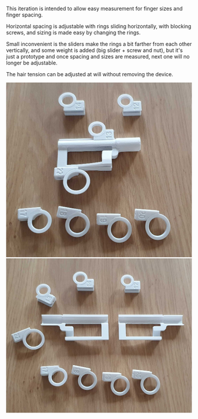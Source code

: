 This iteration is intended to allow easy measurement for finger sizes and finger spacing.

Horizontal spacing is adjustable with rings sliding horizontally, with blocking screws, and sizing is made easy by changing the rings.

Small inconvenient is the sliders make the rings a bit farther from each other vertically, and some weight is added
(big slider + screw and nut), but it's just a prototype and once spacing and sizes are measured, next one will no longer be adjustable.


The hair tension can be adjusted at will without removing the device.

<img src="https://github.com/reivaxy/celloAid/blob/main/bow_3/20240911_081344.jpg" width="640px">

<img src="https://github.com/reivaxy/celloAid/blob/main/bow_3/20240911_081357.jpg" width="640px">
